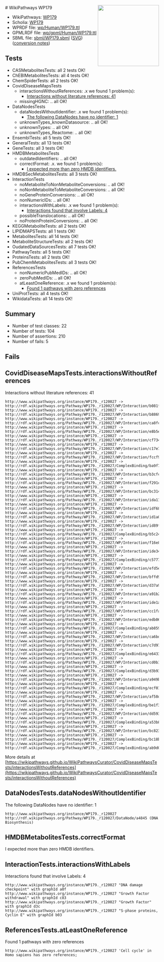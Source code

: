 <img style="float: right; width: 200px" src="../logo.png" />
# WikiPathways WP179

* WikiPathways: [WP179](https://identifiers.org/wikipathways:WP179)
* Scholia: [WP179](https://scholia.toolforge.org/wikipathways/WP179)
* WPRDF file: [wp/Human/WP179.ttl](../wp/Human/WP179.ttl)
* GPMLRDF file: [wp/gpml/Human/WP179.ttl](../wp/gpml/Human/WP179.ttl)
* SBML file: [sbml/WP179.sbml](../sbml/WP179.sbml) ([SVG](../sbml/WP179.svg)) ([conversion notes](../sbml/WP179.txt))

## Tests
* CASMetabolitesTests: all 2 tests OK!
* ChEBIMetabolitesTests: all 4 tests OK!
* ChemSpiderTests: all 2 tests OK!
* CovidDiseaseMapsTests
    * interactionsWithoutReferences: .x we found 1 problem(s):
        * [Interactions without literature references: 41](#9701cd3f)
    * missingHGNC: .. all OK!
* DataNodesTests
    * dataNodesWithoutIdentifier: .x we found 1 problem(s):
        * [The following DataNodes have no identifier: 1](#d2d32fa0)
    * unknownTypes_knownDatasource: .. all OK!
    * unknownTypes: .. all OK!
    * unknownTypes_Reactome: .. all OK!
* EnsemblTests: all 5 tests OK!
* GeneralTests: all 13 tests OK!
* GeneTests: all 3 tests OK!
* HMDBMetabolitesTests
    * outdatedIdentifiers: .. all OK!
    * correctFormat: .x. we found 1 problem(s):
        * [I expected more than zero HMDB identifiers.](#ad154c1e)
* HMDBSecMetabolitesTests: all 3 tests OK!
* InteractionTests
    * noMetaboliteToNonMetaboliteConversions: .. all OK!
    * noNonMetaboliteToMetaboliteConversions: .. all OK!
    * noGeneProteinConversions: .. all OK!
    * nonNumericIDs: .. all OK!
    * interactionsWithLabels: .x we found 1 problem(s):
        * [Interactions found that involve Labels: 4](#630d267b)
    * possibleTranslocations: .. all OK!
    * noProteinProteinConversions: .. all OK!
* KEGGMetaboliteTests: all 2 tests OK!
* LIPIDMAPSTests: all 1 tests OK!
* MetabolitesTests: all 14 tests OK!
* MetaboliteStructureTests: all 2 tests OK!
* OudatedDataSourcesTests: all 7 tests OK!
* PathwayTests: all 5 tests OK!
* ProteinsTests: all 2 tests OK!
* PubChemMetabolitesTests: all 3 tests OK!
* ReferencesTests
    * nonNumericPubMedIDs: .. all OK!
    * zeroPubMedIDs: .. all OK!
    * atLeastOneReference: .x we found 1 problem(s):
        * [Found 1 pathways with zero references](#35eb778e)
* UniProtTests: all 4 tests OK!
* WikidataTests: all 14 tests OK!


## Summary

* Number of test classes: 22
* Number of tests: 104
* Number of assertions: 210
* Number of fails: 5

## Fails

<a name="9701cd3f" />

## CovidDiseaseMapsTests.interactionsWithoutReferences

Interactions without literature references: 41
```
http://www.wikipathways.org/instance/WP179._r120027 -> http://rdf.wikipathways.org/Pathway/WP179._r120027/WP/Interaction/b081f
http://www.wikipathways.org/instance/WP179._r120027 -> http://rdf.wikipathways.org/Pathway/WP179._r120027/WP/Interaction/b8869
http://www.wikipathways.org/instance/WP179._r120027 -> http://rdf.wikipathways.org/Pathway/WP179._r120027/WP/Interaction/ca8fc
http://www.wikipathways.org/instance/WP179._r120027 -> http://rdf.wikipathways.org/Pathway/WP179._r120027/WP/Interaction/e8b5e
http://www.wikipathways.org/instance/WP179._r120027 -> http://rdf.wikipathways.org/Pathway/WP179._r120027/WP/Interaction/cf734
http://www.wikipathways.org/instance/WP179._r120027 -> http://rdf.wikipathways.org/Pathway/WP179._r120027/WP/Interaction/c17e7
http://www.wikipathways.org/instance/WP179._r120027 -> http://rdf.wikipathways.org/Pathway/WP179._r120027/WP/Interaction/fccf9
http://www.wikipathways.org/instance/WP179._r120027 -> http://rdf.wikipathways.org/Pathway/WP179._r120027/ComplexBinding/ba9f7
http://www.wikipathways.org/instance/WP179._r120027 -> http://rdf.wikipathways.org/Pathway/WP179._r120027/WP/Interaction/b3cfc
http://www.wikipathways.org/instance/WP179._r120027 -> http://rdf.wikipathways.org/Pathway/WP179._r120027/WP/Interaction/f291c
http://www.wikipathways.org/instance/WP179._r120027 -> http://rdf.wikipathways.org/Pathway/WP179._r120027/WP/Interaction/bc314
http://www.wikipathways.org/instance/WP179._r120027 -> http://rdf.wikipathways.org/Pathway/WP179._r120027/WP/Interaction/ida11aa1d3
http://www.wikipathways.org/instance/WP179._r120027 -> http://rdf.wikipathways.org/Pathway/WP179._r120027/WP/Interaction/idf680ac94
http://www.wikipathways.org/instance/WP179._r120027 -> http://rdf.wikipathways.org/Pathway/WP179._r120027/WP/Interaction/id1a02cce3
http://www.wikipathways.org/instance/WP179._r120027 -> http://rdf.wikipathways.org/Pathway/WP179._r120027/WP/Interaction/id89fd82c5
http://www.wikipathways.org/instance/WP179._r120027 -> http://rdf.wikipathways.org/Pathway/WP179._r120027/ComplexBinding/b5c24
http://www.wikipathways.org/instance/WP179._r120027 -> http://rdf.wikipathways.org/Pathway/WP179._r120027/WP/Interaction/f16e8
http://www.wikipathways.org/instance/WP179._r120027 -> http://rdf.wikipathways.org/Pathway/WP179._r120027/WP/Interaction/ide34638f0
http://www.wikipathways.org/instance/WP179._r120027 -> http://rdf.wikipathways.org/Pathway/WP179._r120027/ComplexBinding/c5777
http://www.wikipathways.org/instance/WP179._r120027 -> http://rdf.wikipathways.org/Pathway/WP179._r120027/WP/Interaction/efd5e
http://www.wikipathways.org/instance/WP179._r120027 -> http://rdf.wikipathways.org/Pathway/WP179._r120027/WP/Interaction/bffd9
http://www.wikipathways.org/instance/WP179._r120027 -> http://rdf.wikipathways.org/Pathway/WP179._r120027/WP/Interaction/d37a9
http://www.wikipathways.org/instance/WP179._r120027 -> http://rdf.wikipathways.org/Pathway/WP179._r120027/WP/Interaction/a91b2
http://www.wikipathways.org/instance/WP179._r120027 -> http://rdf.wikipathways.org/Pathway/WP179._r120027/WP/Interaction/ide1a1c529
http://www.wikipathways.org/instance/WP179._r120027 -> http://rdf.wikipathways.org/Pathway/WP179._r120027/WP/Interaction/cc1fa
http://www.wikipathways.org/instance/WP179._r120027 -> http://rdf.wikipathways.org/Pathway/WP179._r120027/WP/Interaction/edb06
http://www.wikipathways.org/instance/WP179._r120027 -> http://rdf.wikipathways.org/Pathway/WP179._r120027/ComplexBinding/ab859
http://www.wikipathways.org/instance/WP179._r120027 -> http://rdf.wikipathways.org/Pathway/WP179._r120027/WP/Interaction/ca6bd
http://www.wikipathways.org/instance/WP179._r120027 -> http://rdf.wikipathways.org/Pathway/WP179._r120027/WP/Interaction/c7d97
http://www.wikipathways.org/instance/WP179._r120027 -> http://rdf.wikipathways.org/Pathway/WP179._r120027/ComplexBinding/e6433
http://www.wikipathways.org/instance/WP179._r120027 -> http://rdf.wikipathways.org/Pathway/WP179._r120027/WP/Interaction/cd0b1
http://www.wikipathways.org/instance/WP179._r120027 -> http://rdf.wikipathways.org/Pathway/WP179._r120027/ComplexBinding/d3b93
http://www.wikipathways.org/instance/WP179._r120027 -> http://rdf.wikipathways.org/Pathway/WP179._r120027/WP/Interaction/a949b
http://www.wikipathways.org/instance/WP179._r120027 -> http://rdf.wikipathways.org/Pathway/WP179._r120027/ComplexBinding/ecf01
http://www.wikipathways.org/instance/WP179._r120027 -> http://rdf.wikipathways.org/Pathway/WP179._r120027/WP/Interaction/af58d
http://www.wikipathways.org/instance/WP179._r120027 -> http://rdf.wikipathways.org/Pathway/WP179._r120027/ComplexBinding/be1f3
http://www.wikipathways.org/instance/WP179._r120027 -> http://rdf.wikipathways.org/Pathway/WP179._r120027/WP/Interaction/dd593
http://www.wikipathways.org/instance/WP179._r120027 -> http://rdf.wikipathways.org/Pathway/WP179._r120027/ComplexBinding/a53b8
http://www.wikipathways.org/instance/WP179._r120027 -> http://rdf.wikipathways.org/Pathway/WP179._r120027/WP/Interaction/bc823
http://www.wikipathways.org/instance/WP179._r120027 -> http://rdf.wikipathways.org/Pathway/WP179._r120027/ComplexBinding/bc18b
http://www.wikipathways.org/instance/WP179._r120027 -> http://rdf.wikipathways.org/Pathway/WP179._r120027/ComplexBinding/ab9d0
```

More details at [https://wikipathways.github.io/WikiPathwaysCurator/CovidDiseaseMapsTests/interactionsWithoutReferences](https://wikipathways.github.io/WikiPathwaysCurator/CovidDiseaseMapsTests/interactionsWithoutReferences)

<a name="d2d32fa0" />

## DataNodesTests.dataNodesWithoutIdentifier

The following DataNodes have no identifier: 1
```
http://www.wikipathways.org/instance/WP179._r120027 http://rdf.wikipathways.org/Pathway/WP179._r120027/DataNode/a4845 (DNA Biosynthesis)
```

<a name="ad154c1e" />

## HMDBMetabolitesTests.correctFormat

I expected more than zero HMDB identifiers.
<a name="630d267b" />

## InteractionTests.interactionsWithLabels

Interactions found that involve Labels: 4
```
http://www.wikipathways.org/instance/WP179._r120027 "DNA damage checkpoint" with graphId a0f
http://www.wikipathways.org/instance/WP179._r120027 "Growth Factor 
withdrawal" with graphId c83
http://www.wikipathways.org/instance/WP179._r120027 "Growth Factor" with graphId d3c
http://www.wikipathways.org/instance/WP179._r120027 "S-phase proteins,
Cyclin E" with graphId b03
```

<a name="35eb778e" />

## ReferencesTests.atLeastOneReference

Found 1 pathways with zero references
```
http://www.wikipathways.org/instance/WP179._r120027 'Cell cycle' in Homo sapiens has zero references; 
```

